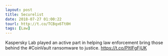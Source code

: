 ```yaml
---
layout: post
title: Securelist
date: 2018-07-27 01:00:22
tourl: http://t.co/TCBqx6Tt0H
tags: [Law]
---
```

Kaspersky Lab played an active part in helping law enforcement bring those behind the #CoinVault ransomware to justice. https://t.co/PItIFgFjUK